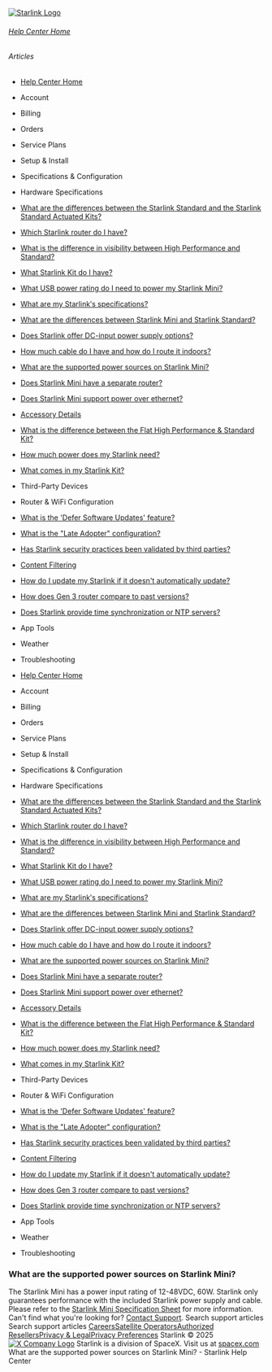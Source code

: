 [![Starlink Logo](https://www.starlink.com/_next/image?url=%2Fassets%2Fimages%2Flogo%2Flogo_white.png&w=3840&q=75)](https://www.starlink.com/support/article/<https:/www.starlink.com/>)
###### [Help Center Home](https://www.starlink.com/support/article/</support>)
###### Articles
  * [Help Center Home](https://www.starlink.com/support/article/</support>)
  * Account
  * Billing
  * Orders
  * Service Plans
  * Setup & Install
  * Specifications & Configuration
  * Hardware Specifications
  * [What are the differences between the Starlink Standard and the Starlink Standard Actuated Kits?](https://www.starlink.com/support/article/</support/article/0dfd853a-c719-74c7-7817-90614c9c82c7>)
  * [Which Starlink router do I have?](https://www.starlink.com/support/article/</support/article/5a09acb1-ac3c-69ed-6cbb-67510cfbf8ce>)
  * [What is the difference in visibility between High Performance and Standard?](https://www.starlink.com/support/article/</support/article/8d01f43e-1074-1373-2a06-d00454668b42>)
  * [What Starlink Kit do I have?](https://www.starlink.com/support/article/</support/article/61d2f65f-85b8-a5b2-9bad-b3c2f27379d6>)
  * [What USB power rating do I need to power my Starlink Mini?](https://www.starlink.com/support/article/</support/article/fba85643-e7fa-4b55-21e5-021422d5701e>)
  * [What are my Starlinkʹs specifications?](https://www.starlink.com/support/article/</support/article/e4aa37dc-190d-fff0-ae37-e7fef731ec24>)
  * [What are the differences between Starlink Mini and Starlink Standard?](https://www.starlink.com/support/article/</support/article/07621adc-9a6f-8f94-6f27-361a78cce37d>)
  * [Does Starlink offer DC-input power supply options?](https://www.starlink.com/support/article/</support/article/d92539dd-f4f6-df83-284a-33cc48fe35b5>)
  * [How much cable do I have and how do I route it indoors? ](https://www.starlink.com/support/article/</support/article/a9ce50c2-5b2e-46d8-2b21-90a7a1713f52>)
  * [What are the supported power sources on Starlink Mini?](https://www.starlink.com/support/article/</support/article/0b2d5227-1db6-0002-ecee-f49d3b516b49>)
  * [Does Starlink Mini have a separate router?](https://www.starlink.com/support/article/</support/article/59a01a40-5538-8205-1f58-a7beebaad6d4>)
  * [Does Starlink Mini support power over ethernet? ](https://www.starlink.com/support/article/</support/article/6ee2d80c-cb4a-3339-9a31-2090666bf634>)
  * [Accessory Details](https://www.starlink.com/support/article/</support/article/32f3734b-a282-6a22-799b-275b6202df3b>)
  * [What is the difference between the Flat High Performance & Standard Kit?](https://www.starlink.com/support/article/</support/article/24882fc1-7706-75f8-85f5-4bae73cb6020>)
  * [How much power does my Starlink need?](https://www.starlink.com/support/article/</support/article/18836c7e-2d97-6153-fe67-c18427bd0558>)
  * [What comes in my Starlink Kit?](https://www.starlink.com/support/article/</support/article/67db861f-7c98-cc54-30ad-a55eb6625b93>)
  * Third-Party Devices
  * Router & WiFi Configuration 
  * [What is the 'Defer Software Updates' feature?](https://www.starlink.com/support/article/</support/article/4331faa0-0edd-274e-6ace-7b3188afb4b4>)
  * [What is the "Late Adopter" configuration?](https://www.starlink.com/support/article/</support/article/219ac7cc-4436-8260-36bc-af0a6765d704>)
  * [Has Starlink security practices been validated by third parties?](https://www.starlink.com/support/article/</support/article/984d0c92-9fac-3036-1138-be0f390829dc>)
  * [Content Filtering](https://www.starlink.com/support/article/</support/article/1542bce8-8fa4-158f-5880-2dd366dec075>)
  * [How do I update my Starlink if it doesn't automatically update?](https://www.starlink.com/support/article/</support/article/44b964f6-a538-d7c1-b893-b02822f444b5>)
  * [How does Gen 3 router compare to past versions?](https://www.starlink.com/support/article/</support/article/f7105c55-8d50-ac74-fb47-210edc350f85>)
  * [Does Starlink provide time synchronization or NTP servers?](https://www.starlink.com/support/article/</support/article/0873e885-831a-9f4e-4808-2838a28f2e69>)
  * App Tools 
  * Weather 
  * Troubleshooting


  * [Help Center Home](https://www.starlink.com/support/article/</support>)
  * Account
  * Billing
  * Orders
  * Service Plans
  * Setup & Install
  * Specifications & Configuration
  * Hardware Specifications
  * [What are the differences between the Starlink Standard and the Starlink Standard Actuated Kits?](https://www.starlink.com/support/article/</support/article/0dfd853a-c719-74c7-7817-90614c9c82c7>)
  * [Which Starlink router do I have?](https://www.starlink.com/support/article/</support/article/5a09acb1-ac3c-69ed-6cbb-67510cfbf8ce>)
  * [What is the difference in visibility between High Performance and Standard?](https://www.starlink.com/support/article/</support/article/8d01f43e-1074-1373-2a06-d00454668b42>)
  * [What Starlink Kit do I have?](https://www.starlink.com/support/article/</support/article/61d2f65f-85b8-a5b2-9bad-b3c2f27379d6>)
  * [What USB power rating do I need to power my Starlink Mini?](https://www.starlink.com/support/article/</support/article/fba85643-e7fa-4b55-21e5-021422d5701e>)
  * [What are my Starlinkʹs specifications?](https://www.starlink.com/support/article/</support/article/e4aa37dc-190d-fff0-ae37-e7fef731ec24>)
  * [What are the differences between Starlink Mini and Starlink Standard?](https://www.starlink.com/support/article/</support/article/07621adc-9a6f-8f94-6f27-361a78cce37d>)
  * [Does Starlink offer DC-input power supply options?](https://www.starlink.com/support/article/</support/article/d92539dd-f4f6-df83-284a-33cc48fe35b5>)
  * [How much cable do I have and how do I route it indoors? ](https://www.starlink.com/support/article/</support/article/a9ce50c2-5b2e-46d8-2b21-90a7a1713f52>)
  * [What are the supported power sources on Starlink Mini?](https://www.starlink.com/support/article/</support/article/0b2d5227-1db6-0002-ecee-f49d3b516b49>)
  * [Does Starlink Mini have a separate router?](https://www.starlink.com/support/article/</support/article/59a01a40-5538-8205-1f58-a7beebaad6d4>)
  * [Does Starlink Mini support power over ethernet? ](https://www.starlink.com/support/article/</support/article/6ee2d80c-cb4a-3339-9a31-2090666bf634>)
  * [Accessory Details](https://www.starlink.com/support/article/</support/article/32f3734b-a282-6a22-799b-275b6202df3b>)
  * [What is the difference between the Flat High Performance & Standard Kit?](https://www.starlink.com/support/article/</support/article/24882fc1-7706-75f8-85f5-4bae73cb6020>)
  * [How much power does my Starlink need?](https://www.starlink.com/support/article/</support/article/18836c7e-2d97-6153-fe67-c18427bd0558>)
  * [What comes in my Starlink Kit?](https://www.starlink.com/support/article/</support/article/67db861f-7c98-cc54-30ad-a55eb6625b93>)
  * Third-Party Devices
  * Router & WiFi Configuration 
  * [What is the 'Defer Software Updates' feature?](https://www.starlink.com/support/article/</support/article/4331faa0-0edd-274e-6ace-7b3188afb4b4>)
  * [What is the "Late Adopter" configuration?](https://www.starlink.com/support/article/</support/article/219ac7cc-4436-8260-36bc-af0a6765d704>)
  * [Has Starlink security practices been validated by third parties?](https://www.starlink.com/support/article/</support/article/984d0c92-9fac-3036-1138-be0f390829dc>)
  * [Content Filtering](https://www.starlink.com/support/article/</support/article/1542bce8-8fa4-158f-5880-2dd366dec075>)
  * [How do I update my Starlink if it doesn't automatically update?](https://www.starlink.com/support/article/</support/article/44b964f6-a538-d7c1-b893-b02822f444b5>)
  * [How does Gen 3 router compare to past versions?](https://www.starlink.com/support/article/</support/article/f7105c55-8d50-ac74-fb47-210edc350f85>)
  * [Does Starlink provide time synchronization or NTP servers?](https://www.starlink.com/support/article/</support/article/0873e885-831a-9f4e-4808-2838a28f2e69>)
  * App Tools 
  * Weather 
  * Troubleshooting


### What are the supported power sources on Starlink Mini?
The Starlink Mini has a power input rating of 12-48VDC, 60W. Starlink only guarantees performance with the included Starlink power supply and cable. Please refer to the [Starlink Mini Specification Sheet](https://www.starlink.com/support/article/<https:/www.starlink.com/public-files/specification_sheet_mini.pdf>) for more information.
Can't find what you're looking for? [Contact Support](https://www.starlink.com/support/article/</support/tickets?sourceType=web_article_help_center&sourceValue=0b2d5227-1db6-0002-ecee-f49d3b516b49>).
Search support articles
Search support articles
[Careers](https://www.starlink.com/support/article/<https:/www.spacex.com/careers>)[Satellite Operators](https://www.starlink.com/support/article/<https:/starlink.com/satellite-operators>)[Authorized Resellers](https://www.starlink.com/support/article/<https:/starlink.com/resellers>)[Privacy & Legal](https://www.starlink.com/support/article/<https:/starlink.com/legal>)[Privacy Preferences](https://www.starlink.com/support/article/<>)
Starlink © 2025
[![X Company Logo](https://www.starlink.com/assets/images/icons/x-logo.svg)](https://www.starlink.com/support/article/<https:/twitter.com/Starlink>)
Starlink is a division of SpaceX. Visit us at [spacex.com](https://www.starlink.com/support/article/<https:/www.spacex.com/>)
What are the supported power sources on Starlink Mini? - Starlink Help Center
